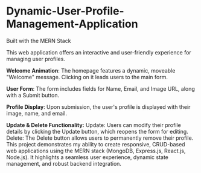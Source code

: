 # Dynamic-User-Profile-Management-Application
Built with the MERN Stack

This web application offers an interactive and user-friendly experience for managing user profiles.

**Welcome Animation**: The homepage features a dynamic, moveable "Welcome" message. Clicking on it leads users to the main form.

**User Form**: The form includes fields for Name, Email, and Image URL, along with a Submit button.

**Profile Display**: Upon submission, the user's profile is displayed with their image, name, and email.

**Update & Delete Functionality:**
Update: Users can modify their profile details by clicking the Update button, which reopens the form for editing.
Delete: The Delete button allows users to permanently remove their profile.
This project demonstrates my ability to create responsive, CRUD-based web applications using the MERN stack (MongoDB, Express.js, React.js, Node.js). It highlights a seamless user experience, dynamic state management, and robust backend integration.
